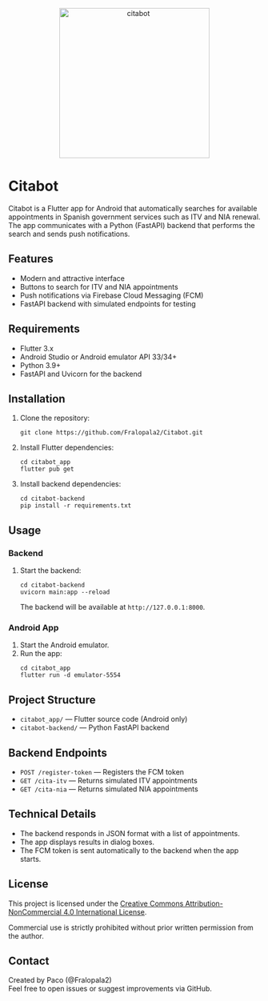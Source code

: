 <p align="center">
  <img width="300" height="300" alt="citabot" src="https://github.com/user-attachments/assets/174c87ad-1ee3-455e-871a-54fb968bdf37" />
</p>


# Citabot

Citabot is a Flutter app for Android that automatically searches for available appointments in Spanish government services such as ITV and NIA renewal. The app communicates with a Python (FastAPI) backend that performs the search and sends push notifications.

## Features
- Modern and attractive interface
- Buttons to search for ITV and NIA appointments
- Push notifications via Firebase Cloud Messaging (FCM)
- FastAPI backend with simulated endpoints for testing

## Requirements
- Flutter 3.x
- Android Studio or Android emulator API 33/34+
- Python 3.9+
- FastAPI and Uvicorn for the backend

## Installation
1. Clone the repository:
	```
	git clone https://github.com/Fralopala2/Citabot.git
	```
2. Install Flutter dependencies:
	```
	cd citabot_app
	flutter pub get
	```
3. Install backend dependencies:
	```
	cd citabot-backend
	pip install -r requirements.txt
	```

## Usage
### Backend
1. Start the backend:
	```
	cd citabot-backend
	uvicorn main:app --reload
	```
	The backend will be available at `http://127.0.0.1:8000`.

### Android App
1. Start the Android emulator.
2. Run the app:
	```
	cd citabot_app
	flutter run -d emulator-5554
	```

## Project Structure

- `citabot_app/` — Flutter source code (Android only)
- `citabot-backend/` — Python FastAPI backend

## Backend Endpoints
- `POST /register-token` — Registers the FCM token
- `GET /cita-itv` — Returns simulated ITV appointments
- `GET /cita-nia` — Returns simulated NIA appointments

## Technical Details
- The backend responds in JSON format with a list of appointments.
- The app displays results in dialog boxes.
- The FCM token is sent automatically to the backend when the app starts.

## License

This project is licensed under the [Creative Commons Attribution-NonCommercial 4.0 International License](https://creativecommons.org/licenses/by-nc/4.0/).

Commercial use is strictly prohibited without prior written permission from the author.

## Contact

Created by Paco (@Fralopala2)  
Feel free to open issues or suggest improvements via GitHub.
